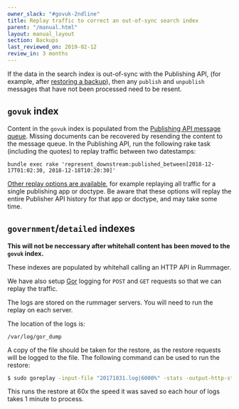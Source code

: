 ```yaml
---
owner_slack: "#govuk-2ndline"
title: Replay traffic to correct an out-of-sync search index
parent: "/manual.html"
layout: manual_layout
section: Backups
last_reviewed_on: 2019-02-12
review_in: 3 months
---
```


If the data in the search index is out-of-sync with the Publishing API,
(for example, after [restoring a backup][restore-backups]), then any `publish`
and `unpublish` messages that have not been processed need to be resent.

## `govuk` index

Content in the `govuk` index is populated from the [Publishing API message queue][queue].
Missing documents can be recovered by resending the content to the message queue. In the
Publishing API, run the following rake task (including the quotes) to replay traffic between
two datestamps:

    bundle exec rake 'represent_downstream:published_between[2018-12-17T01:02:30, 2018-12-18T10:20:30]'

[Other replay options are available](https://github.com/alphagov/publishing-api/blob/master/lib/tasks/represent_downstream.rake), for example replaying all traffic for a single publishing app or doctype.
Be aware that these options will replay the entire Publisher API history for that app or doctype, and may take some time.

## `government`/`detailed` indexes

**This will not be neccessary after whitehall content has been moved to the
`govuk` index.**

These indexes are populated by whitehall calling an HTTP API in Rummager.

We have also setup [Gor][gor] logging for `POST` and `GET` requests so that we
can replay the traffic.

The logs are stored on the rummager servers. You will need to run the replay on
each server.

The location of the logs is:

```
/var/log/gor_dump
```

A copy of the file should be taken for the restore, as the restore requests
will be logged to the file. The following command can be used to run the
restore:

```bash
$ sudo goreplay -input-file "20171031.log|6000%" -stats -output-http-stats -output-http "http://localhost:3009/|6000%" -verbose
```

This runs the restore at 60x the speed it was saved so each hour of logs takes
1 minute to process.

[restore-backups]: https://docs.publishing.service.gov.uk/manual/elasticsearch-dumps.html
[queue]: https://github.com/alphagov/rummager/blob/master/doc/new-indexing-process.md
[gor]: https://github.com/buger/goreplay
